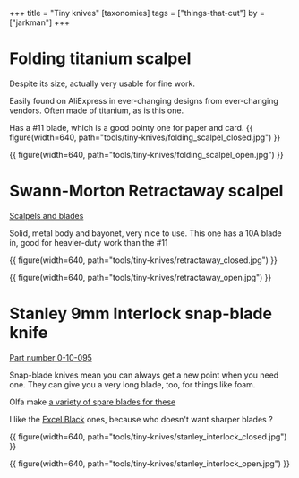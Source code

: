 +++
title = "Tiny knives"
[taxonomies]
tags = ["things-that-cut"]
by = ["jarkman"]
+++

# Folding titanium scalpel

Despite its size, actually very usable for fine work. 

Easily found on AliExpress in ever-changing designs from ever-changing vendors. Often made of titanium, as is this one. 

Has a #11 blade, which is a good pointy one for paper and card.
{{ figure(width=640, path="tools/tiny-knives/folding_scalpel_closed.jpg") }}

{{ figure(width=640, path="tools/tiny-knives/folding_scalpel_open.jpg") }}

# Swann-Morton Retractaway scalpel

[Scalpels and blades](https://www.scalpelsandblades.co.uk/handle-detail_166_retractaway-premium-knife-swann-morton-product-no-2806-9206-.php)

Solid, metal body and bayonet, very nice to use. This one has a 10A blade in, good for heavier-duty work than the #11

{{ figure(width=640, path="tools/tiny-knives/retractaway_closed.jpg") }}

{{ figure(width=640, path="tools/tiny-knives/retractaway_open.jpg") }}

# Stanley 9mm Interlock snap-blade knife

[Part number 0-10-095](https://www.toolstop.co.uk/stanley-0-10-095-9mm-snap-off-blade-knife-p28972)

Snap-blade knives mean you can always get a new point when you need one. They can give you a very long blade, too, for things like foam.

Olfa make [a variety of spare blades for these](https://olfacutters.co.uk/Olfa-spare-blades-Spare-Blades-for-olfa-cutters-knives-RB10-RB18-RB28-RB45-CMP-HOK-MC45-PRB-LB10-COB-SKB-WAB-FWB10-SKB5-SKB7/olfa-9mm-blades)

I like the [Excel Black](https://olfacutters.co.uk/Olfa-spare-blades-Spare-Blades-for-olfa-cutters-knives-RB10-RB18-RB28-RB45-CMP-HOK-MC45-PRB-LB10-COB-SKB-WAB-FWB10-SKB5-SKB7/olfa-9mm-blades/Abb-50B-Olfa-Spare-Blade-ABB-50-9mm-Excel-Black-Blade) ones, because who doesn't want sharper blades ? 

{{ figure(width=640, path="tools/tiny-knives/stanley_interlock_closed.jpg") }}

{{ figure(width=640, path="tools/tiny-knives/stanley_interlock_open.jpg") }}



